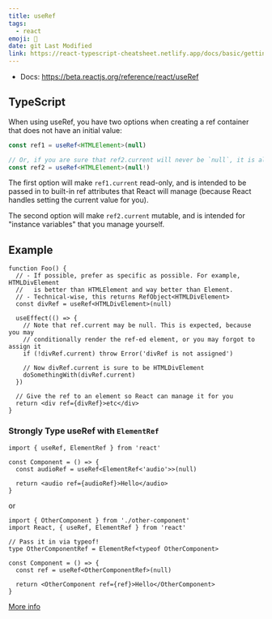```yaml
---
title: useRef
tags:
  - react
emoji: 🎣
date: git Last Modified
link: https://react-typescript-cheatsheet.netlify.app/docs/basic/getting-started/hooks/#useref
---
```


- Docs: https://beta.reactjs.org/reference/react/useRef

## TypeScript

When using useRef, you have two options when creating a ref container that does not have an initial value:

```ts
const ref1 = useRef<HTMLElement>(null)

// Or, if you are sure that ref2.current will never be `null`, it is also possible to use the non-null assertion operator !
const ref2 = useRef<HTMLElement>(null!)
```

The first option will make `ref1.current` read-only, and is intended to be passed in to built-in ref attributes that React will manage (because React handles setting the current value for you).

The second option will make `ref2.current` mutable, and is intended for "instance variables" that you manage yourself.

## Example

```tsx
function Foo() {
  // - If possible, prefer as specific as possible. For example, HTMLDivElement
  //   is better than HTMLElement and way better than Element.
  // - Technical-wise, this returns RefObject<HTMLDivElement>
  const divRef = useRef<HTMLDivElement>(null)

  useEffect(() => {
    // Note that ref.current may be null. This is expected, because you may
    // conditionally render the ref-ed element, or you may forgot to assign it
    if (!divRef.current) throw Error('divRef is not assigned')

    // Now divRef.current is sure to be HTMLDivElement
    doSomethingWith(divRef.current)
  })

  // Give the ref to an element so React can manage it for you
  return <div ref={divRef}>etc</div>
}
```

### Strongly Type useRef with `ElementRef`

```tsx
import { useRef, ElementRef } from 'react'

const Component = () => {
  const audioRef = useRef<ElementRef<'audio'>>(null)

  return <audio ref={audioRef}>Hello</audio>
}
```

or

```tsx
import { OtherComponent } from './other-component'
import React, { useRef, ElementRef } from 'react'

// Pass it in via typeof!
type OtherComponentRef = ElementRef<typeof OtherComponent>

const Component = () => {
  const ref = useRef<OtherComponentRef>(null)

  return <OtherComponent ref={ref}>Hello</OtherComponent>
}
```

[More info](https://www.totaltypescript.com/strongly-type-useref-with-elementref)
